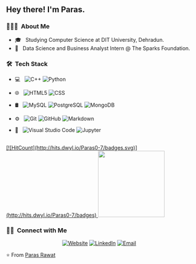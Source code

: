 <h2> Hey there! I'm Paras.</h2>

<h3> 👨🏻‍💻 &nbsp;About Me </h3>

- 🎓 &nbsp; Studying Computer Science at DIT University, Dehradun.
- 💼 &nbsp; Data Science and Business Analyst Intern  @ The Sparks Foundation.


<h3> 🛠 &nbsp;Tech Stack</h3>

- 💻 &nbsp;
  ![C++](https://img.shields.io/badge/-C++-333333?style=flat&logo=C%2B%2B&logoColor=00599C)
  ![Python](https://img.shields.io/badge/-Python-333333?style=flat&logo=python)
- 🌐 &nbsp;
  ![HTML5](https://img.shields.io/badge/-HTML5-333333?style=flat&logo=HTML5)
  ![CSS](https://img.shields.io/badge/-CSS-333333?style=flat&logo=CSS3&logoColor=1572B6)
 
- 🛢 &nbsp;
  ![MySQL](https://img.shields.io/badge/-MySQL-333333?style=flat&logo=mysql)
  ![PostgreSQL](https://img.shields.io/badge/-PostgreSQL-333333?style=flat&logo=postgresql)
  ![MongoDB](https://img.shields.io/badge/-MongoDB-333333?style=flat&logo=mongodb)
- ⚙️ &nbsp;
  ![Git](https://img.shields.io/badge/-Git-333333?style=flat&logo=git)
  ![GitHub](https://img.shields.io/badge/-GitHub-333333?style=flat&logo=github)
  ![Markdown](https://img.shields.io/badge/-Markdown-333333?style=flat&logo=markdown)
- 🔧 &nbsp;
  ![Visual Studio Code](https://img.shields.io/badge/-Visual%20Studio%20Code-333333?style=flat&logo=visual-studio-code&logoColor=007ACC)
  ![Jupyter](https://img.shields.io/badge/-Jupyter%20Notebook-333333?style=for-the-badge&logo=Jupyter&logoColor=007ACC)
  

<br/>

<a href="https://github.com/Paras0-7">
  [![HitCount](http://hits.dwyl.io/Paras0-7/badges.svg)](http://hits.dwyl.io/Paras0-7/badges)

  <img height="180em" src="https://github-readme-stats.vercel.app/api/top-langs/?username=Paras0-7&theme=buefy&layout=compact" />
</a>

<br/>

<h3> 🤝🏻 &nbsp;Connect with Me </h3>

<p align="center">
<a href="https://paras0-7.github.io/portfolio/index.html"><img alt="Website"
src="https://img.shields.io/badge/Website-Paras Rawat-blue?style=flat-square&logo=google-chrome"></a>
<a href="https://www.linkedin.com/in/parasrawat07/"><img alt="LinkedIn" src="https://img.shields.io/badge/LinkedIn-Paras%20Rawat-blue?style=flat-square&logo=linkedin"></a>
<a href="mailto:parasrawat937@gmai;.com"><img alt="Email" src="https://img.shields.io/badge/Email-parasrawat937@gmail.com-blue?style=flat-square&logo=gmail"></a>
</p>


⭐️ From [Paras Rawat](https://github.com/Paras0-7)

